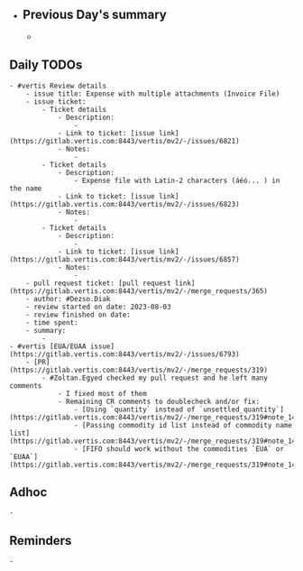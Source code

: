- ## Previous Day's summary
	-
## Daily TODOs
	- #vertis Review details
		- issue title: Expense with multiple attachments (Invoice File)
		- issue ticket:
			- Ticket details
				- Description:
					-
				- Link to ticket: [issue link](https://gitlab.vertis.com:8443/vertis/mv2/-/issues/6821)
				- Notes:
					-
			- Ticket details
				- Description:
					- Expense file with Latin-2 characters (áéó... ) in the name
				- Link to ticket: [issue link](https://gitlab.vertis.com:8443/vertis/mv2/-/issues/6823)
				- Notes:
					-
			- Ticket details
				- Description:
					-
				- Link to ticket: [issue link](https://gitlab.vertis.com:8443/vertis/mv2/-/issues/6857)
				- Notes:
					-
		- pull request ticket: [pull request link](https://gitlab.vertis.com:8443/vertis/mv2/-/merge_requests/365)
		- author: #Dezso.Diak
		- review started on date: 2023-08-03
		- review finished on date:
		- time spent:
		- summary:
			-
	- #vertis [EUA/EUAA issue](https://gitlab.vertis.com:8443/vertis/mv2/-/issues/6793)
		- [PR](https://gitlab.vertis.com:8443/vertis/mv2/-/merge_requests/319)
			- #Zoltan.Egyed checked my pull request and he left many comments
				- I fixed most of them
				- Remaining CR comments to doublecheck and/or fix:
					- [Using `quantity` instead of `unsettled_quantity`](https://gitlab.vertis.com:8443/vertis/mv2/-/merge_requests/319#note_14508)
					- [Passing commodity id list instead of commodity name list](https://gitlab.vertis.com:8443/vertis/mv2/-/merge_requests/319#note_14512)
					- [FIFO should work without the commodities `EUA` or `EUAA`](https://gitlab.vertis.com:8443/vertis/mv2/-/merge_requests/319#note_14587)
## Adhoc
	-
## Reminders
	-